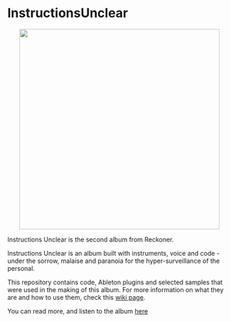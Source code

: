 # InstructionsUnclear

<div align="center">
<span style="display:inline-block;">
<img src="https://user-images.githubusercontent.com/10532399/66501050-aa9b3780-ea90-11e9-9013-ebed0c45848d.png" height="450">
</span>
</div>


Instructions Unclear is the second album from Reckoner.

Instructions Unclear is an album built with instruments, voice and code - under the sorrow, malaise and paranoia for the hyper-surveillance of the personal.

This repository contains code, Ableton plugins and selected samples that were used in the making of this album. For more information on what they are and how to use them, check this [wiki page](https://github.com/reckoner165/InstructionsUnclear/wiki).

You can read more, and listen to the album [here](https://www.acrosspolyethylene.com/instructions-unclear)
